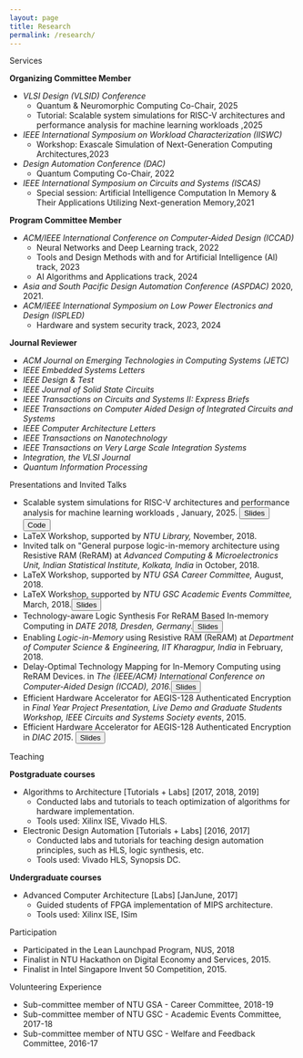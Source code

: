 ```yaml
---
layout: page
title: Research
permalink: /research/
---
```


<span class="headHi">Services</span>

<b>Organizing Committee Member</b>
+ <em class="event-location-date">VLSI Design (VLSID) Conference </em>
    + Quantum & Neuromorphic Computing Co-Chair, 2025
    + Tutorial: <span class="event-name">Scalable system simulations for RISC-V architectures and performance analysis for machine learning workloads </span>,2025
+ <em class="event-location-date">IEEE International Symposium on Workload Characterization (IISWC)</em>
    + Workshop: <span class="event-name">Exascale Simulation of Next-Generation Computing Architectures</span>,2023
+ <em class="event-location-date">Design Automation Conference (DAC)</em>
    + Quantum Computing Co-Chair, 2022
+ <em class="event-location-date">IEEE International Symposium on Circuits and Systems (ISCAS)</em>
    + Special session: <span class="event-name">Artificial Intelligence Computation In Memory & Their Applications Utilizing Next-generation Memory</span>,2021

<b>Program Committee Member</b>
+  <em class="event-location-date">ACM/IEEE International Conference on Computer-Aided Design (ICCAD)</em>
    + Neural Networks and Deep Learning track, 2022
    + Tools and Design Methods with and for Artificial Intelligence (Al) track, 2023
    + AI Algorithms and Applications track, 2024
+ <em class="event-location-date">Asia and South Pacific Design Automation Conference (ASP­DAC)</em> 2020, 2021.
+ <em class="event-location-date">ACM/IEEE International Symposium on Low Power Electronics and Design (ISPLED)</em>
    + Hardware and system security track, 2023, 2024

<b>Journal Reviewer</b>
+ <em class="event-location-date">ACM Journal on Emerging Technologies in Computing Systems (JETC)</em>
+ <em class="event-location-date">IEEE Embedded Systems Letters</em>
+ <em class="event-location-date">IEEE Design & Test</em>
+ <em class="event-location-date">IEEE Journal of Solid State Circuits</em>
+ <em class="event-location-date">IEEE Transactions on Circuits and Systems II: Express Briefs</em>
+ <em class="event-location-date">IEEE Transactions on Computer­ Aided Design of Integrated Circuits and Systems</em>
+ <em class="event-location-date">IEEE Computer Architecture Letters</em>
+ <em class="event-location-date">IEEE Transactions on Nanotechnology</em>
+ <em class="event-location-date">IEEE Transactions on Very Large Scale Integration Systems</em>
+ <em class="event-location-date">Integration, the VLSI Journal</em>
+ <em class="event-location-date">Quantum Information Processing</em>




<span class="headHi">Presentations and Invited Talks</span>
+ <span class="event-name">Scalable system simulations for RISC-V architectures and performance analysis for machine learning workloads </span>, January, 2025. <a href="https://github.com/CSA-infra/RISCV-Scalable-Simulation-tutorial/blob/main/docs/slides/VLSID25_Tutorial_Slides_imec_CSA.pdf" target="_blank" rel="noopener noreferrer"><input class="button5" type="button" value="Slides" /></a> <a href="https://github.com/CSA-infra/RISCV-Scalable-Simulation-tutorial" target="_blank" rel="noopener noreferrer"><input class="button5" type="button" value="Code" /></a>
+ <span class="event-name">LaTeX Workshop</span>, supported by  <em class="event-location-date">NTU Library,</em> November, 2018.
+ Invited talk on <span class="event-name">"General purpose  logic-in-memory architecture using Resistive RAM (ReRAM)</span> at  <em class="event-location-date">Advanced Computing & Microelectronics Unit, Indian Statistical Institute, Kolkata, India</em> in October, 2018.
+ <span class="event-name">LaTeX Workshop</span>, supported by  <em class="event-location-date">NTU GSA Career Committee,</em> August, 2018.
+ <span class="event-name">LaTeX Workshop</span>, supported by  <em class="event-location-date">NTU GSC Academic Events Committee,</em> March, 2018.<a href="https://blogs.ntu.edu.sg/debjyoti001/files/2018/03/LaTeX_Workshop_NTU-1etfxde.pdf" target="_blank" rel="noopener noreferrer"><input class="button5" type="button" value="Slides" /></a>
+ <span class="event-name">Technology-aware Logic Synthesis For ReRAM Based In-memory Computing</span> in  <em class="event-location-date">DATE 2018, Dresden, Germany.</em><a href="https://blogs.ntu.edu.sg/debjyoti001/files/2018/04/2018_DATE_synthesis_new_upload-1gm7d43.pdf" target="_blank" rel="noopener noreferrer"><input class="button5" type="button" value="Slides" /></a>
+ <span class="event-name">Enabling  <em class="event-location-date">Logic-in-Memory</em> using Resistive RAM (ReRAM)</span> at  <em class="event-location-date">Department of Computer Science & Engineering, IIT Kharagpur, India</em> in February, 2018.</em>
+ <span class="event-name">Delay-Optimal Technology Mapping for In-Memory Computing using ReRAM Devices.</span> in  <em class="event-location-date">The {IEEE/ACM} International Conference on Computer-Aided Design (ICCAD), 2016.</em><a href="https://blogs.ntu.edu.sg/debjyoti001/files/2018/04/iccad_2016_techmapping-1st08q2.pdf" target="_blank" rel="noopener noreferrer"><input class="button5" type="button" value="Slides" /></a>
+ <span class="event-name">Efficient Hardware Accelerator for AEGIS-128 Authenticated Encryption</span>  in  <em class="event-location-date">Final Year Project Presentation, Live Demo and Graduate Students Workshop, IEEE Circuits and Systems Society events</em>, 2015.
+ <span class="event-name">Efficient Hardware Accelerator for AEGIS-128 Authenticated Encryption</span> in <em class="event-location-date"> DIAC 2015</em>. <a href="https://www1.spms.ntu.edu.sg/~diac2015/slides/diac2015_07_aegis_accelerator.pdf" target="_blank" rel="noopener noreferrer"><input class="button5" type="button" value="Slides" /></a>


<span class="headHi">Teaching</span>

<b>Post­graduate courses</b>
+ Algorithms to Architecture [Tutorials + Labs] [2017, 2018, 2019]
    + Conducted labs and tutorials to teach optimization of algorithms for hardware implementation.
    + Tools used: Xilinx ISE, Vivado HLS.
+ Electronic Design Automation [Tutorials + Labs] [2016, 2017]
    + Conducted labs and tutorials for teaching design automation principles, such as HLS,
logic synthesis, etc.
    + Tools used: Vivado HLS, Synopsis DC.

<b>Undergraduate courses</b>
+ Advanced Computer Architecture [Labs] [Jan­June, 2017]
    + Guided students of FPGA implementation of MIPS architecture.
    + Tools used: Xilinx ISE, ISim


<span class="headHi">Participation</span>

+ Participated in the Lean Launchpad Program, NUS, 2018
+ Finalist in NTU Hackathon on Digital Economy and Services, 2015.
+ Finalist in Intel Singapore Invent 50 Competition, 2015.

<span class="headHi">Volunteering Experience</span>

+ Sub-committee member of NTU GSA - Career Committee, 2018-19
+ Sub-committee member of NTU GSC - Academic Events Committee, 2017-18
+ Sub-committee member of NTU GSC - Welfare and Feedback Committee, 2016-17





